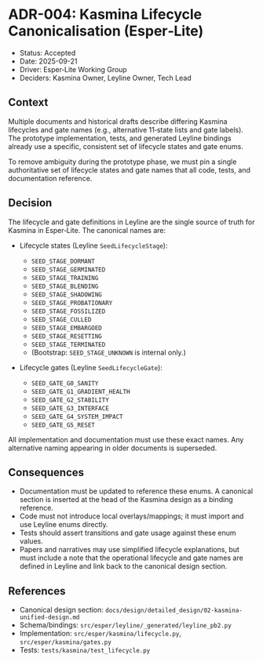 # ADR-004: Kasmina Lifecycle Canonicalisation (Esper‑Lite)

- Status: Accepted
- Date: 2025-09-21
- Driver: Esper‑Lite Working Group
- Deciders: Kasmina Owner, Leyline Owner, Tech Lead

## Context

Multiple documents and historical drafts describe differing Kasmina lifecycles and gate names (e.g., alternative 11‑state lists and gate labels). The prototype implementation, tests, and generated Leyline bindings already use a specific, consistent set of lifecycle states and gate enums.

To remove ambiguity during the prototype phase, we must pin a single authoritative set of lifecycle states and gate names that all code, tests, and documentation reference.

## Decision

The lifecycle and gate definitions in Leyline are the single source of truth for Kasmina in Esper‑Lite. The canonical names are:

- Lifecycle states (Leyline `SeedLifecycleStage`):
  - `SEED_STAGE_DORMANT`
  - `SEED_STAGE_GERMINATED`
  - `SEED_STAGE_TRAINING`
  - `SEED_STAGE_BLENDING`
  - `SEED_STAGE_SHADOWING`
  - `SEED_STAGE_PROBATIONARY`
  - `SEED_STAGE_FOSSILIZED`
  - `SEED_STAGE_CULLED`
  - `SEED_STAGE_EMBARGOED`
  - `SEED_STAGE_RESETTING`
  - `SEED_STAGE_TERMINATED`
  - (Bootstrap: `SEED_STAGE_UNKNOWN` is internal only.)

- Lifecycle gates (Leyline `SeedLifecycleGate`):
  - `SEED_GATE_G0_SANITY`
  - `SEED_GATE_G1_GRADIENT_HEALTH`
  - `SEED_GATE_G2_STABILITY`
  - `SEED_GATE_G3_INTERFACE`
  - `SEED_GATE_G4_SYSTEM_IMPACT`
  - `SEED_GATE_G5_RESET`

All implementation and documentation must use these exact names. Any alternative naming appearing in older documents is superseded.

## Consequences

- Documentation must be updated to reference these enums. A canonical section is inserted at the head of the Kasmina design as a binding reference.
- Code must not introduce local overlays/mappings; it must import and use Leyline enums directly.
- Tests should assert transitions and gate usage against these enum values.
- Papers and narratives may use simplified lifecycle explanations, but must include a note that the operational lifecycle and gate names are defined in Leyline and link back to the canonical design section.

## References

- Canonical design section: `docs/design/detailed_design/02-kasmina-unified-design.md`
- Schema/bindings: `src/esper/leyline/_generated/leyline_pb2.py`
- Implementation: `src/esper/kasmina/lifecycle.py`, `src/esper/kasmina/gates.py`
- Tests: `tests/kasmina/test_lifecycle.py`
